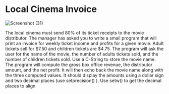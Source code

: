 # Local Cinema Invoice


![Screenshot (31)](https://user-images.githubusercontent.com/68082619/169051191-12f3bbbd-9421-439e-a2bd-765198dfdffa.png)



The  local  cinema  must  send  80%  of  its  ticket  receipts  to  the  movie  distributor.  The  manager  has 
asked you to write a small program that will print an invoice for weekly ticket income and profits 
for a given movie.
Adult  tickets  sell  for  $7.50  and  children  tickets  are  $4.75.  The  program  will  ask  the  user  for  the 
name of the movie, the number of adults tickets sold, and the number of children tickets sold. Use 
a C-String to store the movie name.
The program will compute the gross box office revenue, the distributor amount, and the net profit. 
It will then echo back the movie name along with the three computed values. It should display the 
amounts  using  a  dollar  sign  and  two  decimal  places  (use  setprecision()  ).  Use  setw()  to  get  the 
decimal places to align





